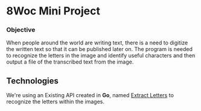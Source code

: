 # 8Woc Mini Project

### Objective
When people around the world are writing text, there is a need to digitize the written text so that it can be published later on. The program is needed to recognize the letters in the image and identify useful characters and then output a file of the transcribed text from the image.

## Technologies
We're using an Existing API created in **Go**, named [Extract Letters](https://github.com/WycliffeAssociates/ExtractLetters) to recognize the letters within the images.
